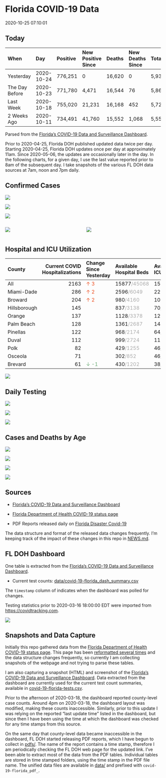 Florida COVID-19 Data
================
2020-10-25 07:10:01

## Today

| When           | Day        | Positive | New Positive Since | Deaths | New Deaths Since | Total     |
| :------------- | :--------- | :------- | :----------------- | :----- | :--------------- | :-------- |
| Yesterday      | 2020-10-24 | 776,251  | 0                  | 16,620 | 0                | 5,938,061 |
| The Day Before | 2020-10-23 | 771,780  | 4,471              | 16,544 | 76               | 5,865,752 |
| Last Week      | 2020-10-18 | 755,020  | 21,231             | 16,168 | 452              | 5,722,392 |
| 2 Weeks Ago    | 2020-10-11 | 734,491  | 41,760             | 15,552 | 1,068            | 5,550,531 |

Parsed from the [Florida’s COVID-19 Data and Surveillance
Dashboard](https://fdoh.maps.arcgis.com/apps/opsdashboard/index.html#/8d0de33f260d444c852a615dc7837c86).

Prior to 2020-04-25, Florida DOH published updated data twice per day.
Starting 2020-04-25, Florida DOH updates once per day at approximately
11am. Since 2020-05-06, the updates are occasionally later in the day.
In the following charts, for a given day, I use the last value reported
prior to 8am of the subsequent day. I take snapshots of the various FL
DOH data sources at 7am, noon and 7pm daily.

## Confirmed Cases

![](plots/covid-19-florida-daily-test-changes.png)

![](plots/covid-19-florida-deaths-by-day.png)

![](plots/covid-19-florida-county-top-6.png)

<div class="columns">

<div class="column is-full-mobile">

![](plots/covid-19-florida-testing.png)

</div>

<div class="column is-full-mobile">

![](plots/covid-19-florida-total-positive.png)

</div>

</div>

## Hospital and ICU Utilization

| County       | Current COVID Hospitalizations | Change Since Yesterday                   | Available Hospital Beds                      | Available ICU Beds                         |
| :----------- | -----------------------------: | :--------------------------------------- | :------------------------------------------- | :----------------------------------------- |
| All          |                           2163 | <span style="color: #EC4E20">↑ 3</span>  | 15877<span style="color: #aaa">/45068</span> | 1518<span style="color: #aaa">/4565</span> |
| Miami-Dade   |                            286 | <span style="color: #EC4E20">↑ 2</span>  | 2596<span style="color: #aaa">/6049</span>   | 225<span style="color: #aaa">/719</span>   |
| Broward      |                            204 | <span style="color: #EC4E20">↑ 2</span>  | 980<span style="color: #aaa">/4160</span>    | 102<span style="color: #aaa">/350</span>   |
| Hillsborough |                            145 |                                          | 837<span style="color: #aaa">/3138</span>    | 70<span style="color: #aaa">/317</span>    |
| Orange       |                            137 |                                          | 1128<span style="color: #aaa">/3378</span>   | 127<span style="color: #aaa">/277</span>   |
| Palm Beach   |                            128 |                                          | 1361<span style="color: #aaa">/2687</span>   | 144<span style="color: #aaa">/249</span>   |
| Pinellas     |                            122 |                                          | 968<span style="color: #aaa">/2174</span>    | 64<span style="color: #aaa">/248</span>    |
| Duval        |                            112 |                                          | 999<span style="color: #aaa">/2724</span>    | 110<span style="color: #aaa">/327</span>   |
| Polk         |                             82 |                                          | 429<span style="color: #aaa">/1255</span>    | 46<span style="color: #aaa">/134</span>    |
| Osceola      |                             71 |                                          | 302<span style="color: #aaa">/852</span>     | 46<span style="color: #aaa">/77</span>     |
| Brevard      |                             61 | <span style="color: #6BAA75">↓ -1</span> | 430<span style="color: #aaa">/1202</span>    | 38<span style="color: #aaa">/130</span>    |

![](plots/covid-19-florida-icu-usage.png)

## Daily Testing

![](plots/covid-19-florida-tests-per-case.png)

<!-- ![](plots/covid-19-florida-change-new-cases.png) -->

![](plots/covid-19-florida-tests-percent-positive.png)

![](plots/covid-19-florida-test-and-case-growth.png)

## Cases and Deaths by Age

![](plots/covid-19-florida-weekly-events-by-age.png)

![](plots/covid-19-florida-age.png)

![](plots/covid-19-florida-age-deaths.png)

![](plots/covid-19-florida-age-sex.png)

## Sources

  - [Florida’s COVID-19 Data and Surveillance
    Dashboard](https://fdoh.maps.arcgis.com/apps/opsdashboard/index.html#/8d0de33f260d444c852a615dc7837c86)

  - [Florida Department of Health COVID-19 status
    page](http://www.floridahealth.gov/diseases-and-conditions/COVID-19/)

  - PDF Reports released daily on [Florida Disaster
    Covid-19](http://www.floridahealth.gov/diseases-and-conditions/COVID-19/)

The data structure and format of the released data changes frequently.
I’m keeping track of the impact of these changes in this repo in
[NEWS.md](NEWS.md).

## FL DOH Dashboard

One table is extracted from the [Florida’s COVID-19 Data and
Surveillance
Dashboard](https://fdoh.maps.arcgis.com/apps/opsdashboard/index.html#/8d0de33f260d444c852a615dc7837c86).

  - Current test counts:
    [data/covid-19-florida\_dash\_summary.csv](data/covid-19-florida_dash_summary.csv)

The `timestamp` column of indicates when the dashboard was polled for
changes.

Testing statistics prior to 2020-03-16 18:00:00 EDT were imported from
<https://covidtracking.com>.

![](screenshots/fodh_maps_arcgis_com__apps__opsdashboard.png)

## Snapshots and Data Capture

Initially this repo gathered data from the [Florida Department of Health
COVID-19 status
page](http://www.floridahealth.gov/diseases-and-conditions/COVID-19/).
This page has been [reformatted several
times](screenshots/floridahealth_gov__diseases-and-conditions__COVID-19.png)
and the data structure changes frequently, so currently I am collecting
snapshots of the webpage and not trying to parse these tables.

I am also capturing a snapshot (HTML) and screenshot of the [Florida’s
COVID-19 Data and Surveillance
Dashboard](https://fdoh.maps.arcgis.com/apps/opsdashboard/index.html#/8d0de33f260d444c852a615dc7837c86).
Data extracted from the dashboard are currently used for the current
test count summaries, available in
[covid-19-florida-tests.csv](covid-19-florida-tests.csv).

Prior to the afternoon of 2020-03-18, the dashboard reported
county-level case counts. Around 4pm on 2020-03-18, the dashboard layout
was modified, making these counts inaccessible. Similarly, prior to this
update I was relying on the reported “last update time” listed in the
dashboard, but since then I have been using the time at which the
dashboard was checked for any time stamps from this source.

On the same day that county-level data became inaccessible in the
dashboard, FL DOH started releasing PDF reports, which I have begun to
collect in [pdfs/](pdfs/). The name of the report contains a time stamp,
therefore I am periodically checking the FL DOH web page for the updated
link. I’ve been able to extract most of the data from the PDF tables.
Individual tables are stored in time stamped folders, using the time
stamp in the PDF file name. The unified data files are available in
[data/](data/) and prefixed with `covid-19-florida_pdf_`.
